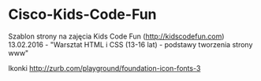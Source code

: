 # Cisco-Kids-Code-Fun

Szablon strony na zajęcia Kids Code Fun (http://kidscodefun.com) 13.02.2016 - "Warsztat HTML i CSS (13-16 lat) - podstawy tworzenia strony www"

Ikonki http://zurb.com/playground/foundation-icon-fonts-3
